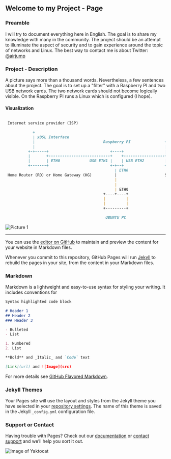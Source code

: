 ## Welcome to my Project - Page

### Preamble

I will try to document everything here in English. The goal is to share my knowledge with many in the community. The project should be an attempt to illuminate the aspect of security and to gain experience around the topic of networks and Linux. The best way to contact me is about Twitter: [@airjump](https://twitter.com/airjump)

### Project - Description

A picture says more than a thousand words. Nevertheless, a few sentences about the project. The goal is to set up a "filter" with a Raspberry PI and two USB network cards. The two network cards should not become logically visible. On the Raspberry PI runs a Linux which is configured (I hope).

#### Visualization

```markdown

 Internet service provider (ISP)

            +
            | xDSL Interface
            |                              Raspberry PI               +-----+
            |                                                         |     | ETH1-N
          +-+-----+                           +----+                  |     +----------+ PC/ PAD/ ...
          |       +---------------------------+    +------------------+     |
          |       | ETH0             USB ETH1 |    | USB ETH2         |     +----------+ PC/ PAD/ ...
          +-------+                           +-+--+                  +-----+
                                                | ETH0
 Home Router (RD) or Home Gateway (HG)          |                     Switch
                                                |
                                                |
                                                | ETH0
                                           +----+----+
                                           |         |
                                           |         |
                                           +---------+

                                            UBUNTU PC

```

![Picture 1](https://farm5.staticflickr.com/4882/31878653118_7b9627fd9e_b.jpg)

------------------------------------------------------

You can use the [editor on GitHub](https://github.com/airjump/airjump.github.io/edit/master/index.md) to maintain and preview the content for your website in Markdown files.

Whenever you commit to this repository, GitHub Pages will run [Jekyll](https://jekyllrb.com/) to rebuild the pages in your site, from the content in your Markdown files.

### Markdown

Markdown is a lightweight and easy-to-use syntax for styling your writing. It includes conventions for

```markdown
Syntax highlighted code block

# Header 1
## Header 2
### Header 3

- Bulleted
- List

1. Numbered
2. List

**Bold** and _Italic_ and `Code` text

[Link](url) and ![Image](src)
```

For more details see [GitHub Flavored Markdown](https://guides.github.com/features/mastering-markdown/).

### Jekyll Themes

Your Pages site will use the layout and styles from the Jekyll theme you have selected in your [repository settings](https://github.com/airjump/airjump.github.io/settings). The name of this theme is saved in the Jekyll `_config.yml` configuration file.

### Support or Contact

Having trouble with Pages? Check out our [documentation](https://help.github.com/categories/github-pages-basics/) or [contact support](https://github.com/contact) and we’ll help you sort it out.

![Image of Yaktocat](https://octodex.github.com/images/yaktocat.png)
